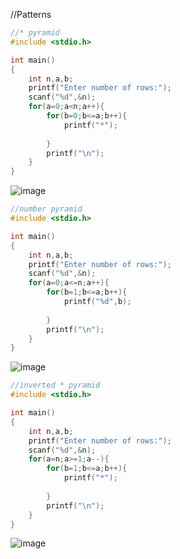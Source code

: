 //Patterns


```cpp
//* pyramid
#include <stdio.h>

int main()
{
    int n,a,b;
    printf("Enter number of rows:");
    scanf("%d",&n);
    for(a=0;a<n;a++){
        for(b=0;b<=a;b++){
            printf("*");
            
        }
        printf("\n");
    }
}
```
![image](https://user-images.githubusercontent.com/93079062/201729696-0fff2d10-3e64-4ad1-b075-3b1c872f46c6.png)

```c
//number pyramid
#include <stdio.h>

int main()
{
    int n,a,b;
    printf("Enter number of rows:");
    scanf("%d",&n);
    for(a=0;a<=n;a++){
        for(b=1;b<=a;b++){
            printf("%d",b);
            
        }
        printf("\n");
    }
}
```
![image](https://user-images.githubusercontent.com/93079062/201729790-fc3f36ea-f4c1-460e-8971-e77524e2b7a0.png)

```c
//inverted * pyramid
#include <stdio.h>

int main()
{
    int n,a,b;
    printf("Enter number of rows:");
    scanf("%d",&n);
    for(a=n;a>=1;a--){
        for(b=1;b<=a;b++){
            printf("*");
            
        }
        printf("\n");
    }
}
```
![image](https://user-images.githubusercontent.com/93079062/201729905-f37105bb-1046-430e-a7e1-34f8fd868551.png)

